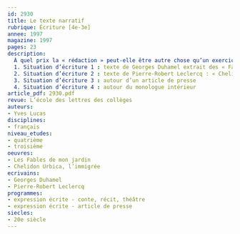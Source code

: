 ```yaml
---
id: 2930
title: Le texte narratif
rubrique: Écriture [4e-3e]
annee: 1997
magazine: 1997
pages: 23
description: 
  À quel prix la « rédaction » peut-elle être autre chose qu’un exercice qui désole les élèves ? Donner envie d’écrire en proposant des sujets motivants est une nécessité. Mais cela ne suffit pas. Les problèmes sont toujours les mêmes : il faut procéder aux réglages techniques adéquats avant de raconter quoi que ce soit. Rien de nouveau… À ceci près que cette réflexion sur les moyens de dire n’a pas à être imposée de l’extérieur, mais doit répondre aux besoins immédiats de l’apprenant. En conséquence, les travaux seront portés à la connaissance des élèves non en fin mais en cours, voire en début de séquence pédagogique. Chaque sujet sera motivé par un document écrit ou visuel pour amener la classe à s’interroger sur les procédures textuelles à mettre en œuvre. Une fois qu’aura été déterminé un cadre d’action précis, chacun développera les éléments thématiques qui lui paraissent les plus appropriés. Pour éviter l’éparpillement, cette série sera axée sur la place de la subjectivité dans le « discours ».
  1. Situation d’écriture 1 : texte de Georges Duhamel extrait des « Fables de mon jardin »
  2. Situation d’écriture 2 : texte de Pierre-Robert Leclercq : « Chelidon Urbica, l’immigrée »
  3. Situation d’écriture 3 : autour d’un article de presse
  4. Situation d’écriture 4 : autour du monologue intérieur
article_pdf: 2930.pdf
revue: L’école des lettres des collèges
auteurs:
- Yves Lucas
disciplines:
- français
niveau_etudes:
- quatrième
- troisième
oeuvres:
- Les Fables de mon jardin
- Chelidon Urbica, l’immigrée
ecrivains:
- Georges Duhamel
- Pierre-Robert Leclercq
programmes:
- expression écrite - conte, récit, théâtre
- expression écrite - article de presse
siecles:
- 20e siècle
---
```

